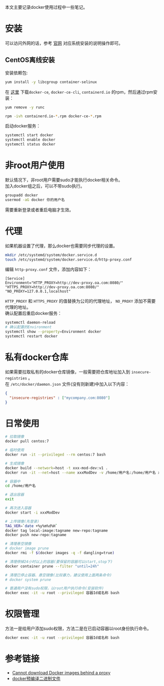 
本文主要记录docker使用过程中一些笔记。  
<!--more-->

# 安装
可以访问外网的话，参考 [官网](https://hub.docker.com/search?q=&type=edition&offering=community) 对应系统安装的说明操作即可。  

## CentOS离线安装
安装依赖包:  
```sh
yum install -y libcgroup container-selinux
```

在 [这里](https://download.docker.com/linux/centos/7/x86_64/stable/Packages/) 下载`docker-ce`, `docker-ce-cli`, `containerd.io` 的rpm，然后通过rpm安装：  
```sh
yum remove -y runc

rpm -ivh containerd.io-*.rpm docker-ce-*.rpm
```
启动docker服务：  
```sh
systemctl start docker
systemctl enable docker
systemctl status docker
```

# 非root用户使用
默认情况下，非root用户需要sudo才能执行docker相关命令。  
加入docker组之后，可以不带sudo执行。  
```sh
groupadd docker
usermod -aG docker 你的用户名
```
需要重新登录或者重启电脑才生效。  

# 代理
如果机器设置了代理，那么docker也需要同步代理的设置。  
```sh
mkdir /etc/systemd/system/docker.service.d
touch /etc/systemd/system/docker.service.d/http-proxy.conf
```
编辑 `http-proxy.conf` 文件，添加内容如下：  
```
[Service]    
Environment="HTTP_PROXY=http://dev-proxy.oa.com:8080/" "HTTPS_PROXY=http://dev-proxy.oa.com:8080/" "NO_PROXY=127.0.0.1,localhost"
```
`HTTP_PROXY` 和 `HTTPS_PROXY` 的值替换为公司的代理地址， `NO_PROXY` 添加不需要代理的地址。  
确认配置后重启docker服务：  
```sh
systemctl daemon-reload
# 确认配置的Environment
systemctl show --property=Environment docker
systemctl restart docker
```

# 私有docker仓库
如果需要拉取私有的docker仓库镜像，一般需要把仓库地址加入到 `insecure-registries` 。  
在 `/etc/docker/daemon.json` 文件(没有则新建)中加入以下内容：  
```json
{
  "insecure-registries" : ["mycompany.com:8080"]
}
```

# 日常使用
```sh
# 拉取镜像
docker pull centos:7

# 临时使用
docker run -it --privileged --rm centos:7 bash

# 生成镜像
docker build --network=host -t xxx-mod-dev:v1 .
docker run -it --net=host --name xxxModDev -v /home/用户名:/home/用户名 xxx-mod-dev:v1 /bin/bash

# 容器中
cd /home/用户名

# 退出容器
exit

# 再次进入容器
docker start -i xxxModDev

# 上传镜像(先登录)
TAG_VER=`date +%y%m%d%H`
docker tag local-image:tagname new-repo:tagname
docker push new-repo:tagname

# 清理悬空镜像
# docker image prune
docker rmi -f $(docker images -q -f dangling=true)

# 清理停掉24小时以上的容器(要保留的容器可以start,stop下)
docker container prune --filter "until=24h"

# 清理已停止容器、悬空镜像(比较暴力，建议使用上面两条命令)
# docker system prune

# 普通用户没有sudo权限，以root用户执行命令(安装软件)
docker exec -it -u root --privileged 容器Id或名称 bash
```

# 权限管理
方法一是给用户添加sudo权限，方法二是在已启动容器以root身份执行命令。  
```sh
docker exec -it -u root --privileged 容器Id或名称 bash
```

# 参考链接
- [Cannot download Docker images behind a proxy](https://stackoverflow.com/questions/23111631/cannot-download-docker-images-behind-a-proxy) 
- [docker预编译二进制文件](https://download.docker.com/linux/static/stable/x86_64/) 
